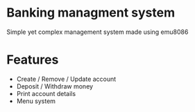 # Banking managment system
Simple yet complex management system made using emu8086

# Features
- Create / Remove / Update account
- Deposit / Withdraw money
- Print account details
- Menu system
